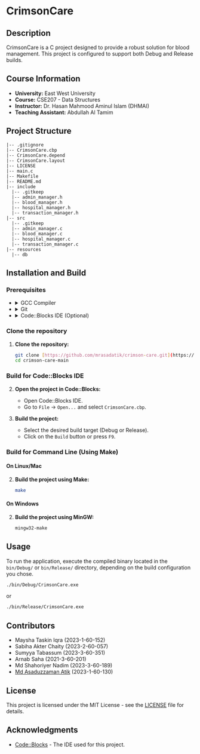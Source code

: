 # CrimsonCare

## Description

CrimsonCare is a C project designed to provide a robust solution for blood management. This project is configured to support both Debug and Release builds.

## Course Information

- **University:** East West University
- **Course:** CSE207 - Data Structures
- **Instructor:** Dr. Hasan Mahmood Aminul Islam (DHMAI)
- **Teaching Assistant:** Abdullah Al Tamim

## Project Structure

```
|-- .gitignore
|-- CrimsonCare.cbp
|-- CrimsonCare.depend
|-- CrimsonCare.layout
|-- LICENSE
|-- main.c
|-- Makefile
|-- README.md
|-- include
  |-- .gitkeep
  |-- admin_manager.h
  |-- blood_manager.h
  |-- hospital_manager.h
  |-- transaction_manager.h
|-- src
  |-- .gitkeep
  |-- admin_manager.c
  |-- blood_manager.c
  |-- hospital_manager.c
  |-- transaction_manager.c
|-- resources
  |-- db
```

## Installation and Build

### Prerequisites

- <details>
  <summary>GCC Compiler</summary>

  **Description**: The GNU Compiler Collection (GCC) is a standard compiler for C and C++.

  **Installation**:

  - <details>
    <summary>Windows</summary>

    **MinGW Installation**:

    1.  Download the MinGW installer from the [MinGW-w64 project](https://sourceforge.net/projects/mingw/files/latest/download).
    2.  Choose the appropriate version for your system (32-bit or 64-bit).
    3.  Run the installer.
    4.  Once installed, add the MinGW `bin` directory to your system PATH..
    5.  Verify the installation by opening Command Prompt and running:
        ```bash
        gcc --version
        ```
        You should see the version of GCC installed.

    </details>

  - <details>
    <summary>Linux</summary>

    **Ubuntu/Debian**:

    ```bash
      sudo apt update
      sudo apt install build-essential
    ```

    **Fedora**:

    ```bash
      sudo dnf groupinstall "Development Tools"
    ```

    </details>

  - <details>
    <summary>macOS</summary>

    **macOS**: Install Xcode Command Line Tools:

    ```bash
    xcode-select --install
    ```

    </details>

  </details>

- <details>
  <summary>Git</summary>

  - **Description**: A version control system to manage source code.
  - **Installation**: Download and install Git from the [official Git website](https://git-scm.com/downloads). Follow the installation instructions for your operating system.
  </details>

- <details>
  <summary>Code::Blocks IDE (Optional)</summary>

  - **Description**: An open-source Integrated Development Environment (IDE) for C/C++ programming.
  - **Installation**: If you prefer using an IDE, download and install Code::Blocks from the [official website](https://www.codeblocks.org/downloads/binaries/). Choose the version that includes the MinGW compiler (typically labeled as "codeblocks-XX.XXmingw-setup.exe").

  </details>

### Clone the repository

1. **Clone the repository:**

   ```bash
   git clone [https://github.com/mrasadatik/crimson-care.git](https://github.com/mrasadatik/crimson-care.git)
   cd crimson-care-main
   ```

### Build for Code::Blocks IDE

2. **Open the project in Code::Blocks:**

   - Open Code::Blocks IDE.
   - Go to `File` -> `Open...` and select `CrimsonCare.cbp`.

3. **Build the project:**
   - Select the desired build target (Debug or Release).
   - Click on the `Build` button or press `F9`.

### Build for Command Line (Using Make)

#### On Linux/Mac

2. **Build the project using Make:**
   ```bash
   make
   ```

#### On Windows

2. **Build the project using MinGW:**
   ```bash
   mingw32-make
   ```

## Usage

To run the application, execute the compiled binary located in the `bin/Debug/` or `bin/Release/` directory, depending on the build configuration you chose.

```bash
./bin/Debug/CrimsonCare.exe
```

or

```bash
./bin/Release/CrimsonCare.exe
```

## Contributors

- Maysha Taskin Iqra (2023-1-60-152)
- Sabiha Akter Chaity (2023-2-60-057)
- Sumyya Tabassum (2023-3-60-351)
- Arnab Saha (2021-3-60-201)
- Md Shahoriyer Nadim (2023-3-60-189)
- [Md Asaduzzaman Atik](https://github.com/mrasadatik) (2023-1-60-130)

## License

This project is licensed under the MIT License - see the [LICENSE](LICENSE) file for details.

## Acknowledgments

- [Code::Blocks](http://www.codeblocks.org/) - The IDE used for this project.
